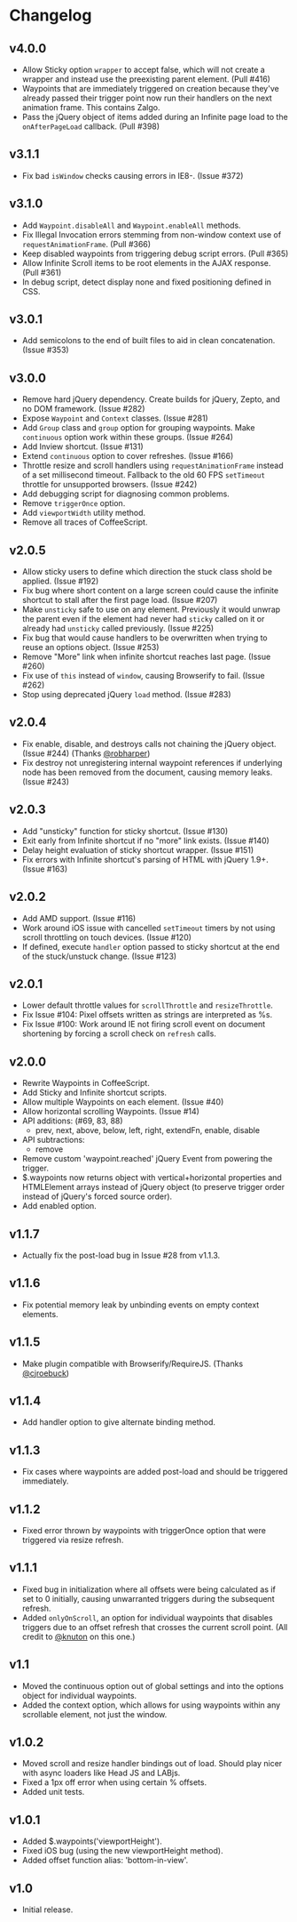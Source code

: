 # Changelog

## v4.0.0

- Allow Sticky option `wrapper` to accept false, which will not create a wrapper and instead use the preexisting parent element.   (Pull #416)
- Waypoints that are immediately triggered on creation because they've already passed their trigger point now run their handlers on the next animation frame. This contains Zalgo.
- Pass the jQuery object of items added during an Infinite page load to the `onAfterPageLoad` callback. (Pull #398)

## v3.1.1

- Fix bad `isWindow` checks causing errors in IE8-. (Issue #372)

## v3.1.0

- Add `Waypoint.disableAll` and `Waypoint.enableAll` methods.
- Fix Illegal Invocation errors stemming from non-window context use of `requestAnimationFrame`. (Pull #366)
- Keep disabled waypoints from triggering debug script errors. (Pull #365)
- Allow Infinite Scroll items to be root elements in the AJAX response. (Pull #361)
- In debug script, detect display none and fixed positioning defined in CSS.

## v3.0.1

- Add semicolons to the end of built files to aid in clean concatenation. (Issue #353)

## v3.0.0

- Remove hard jQuery dependency. Create builds for jQuery, Zepto, and no DOM framework. (Issue #282)
- Expose `Waypoint` and `Context` classes. (Issue #281)
- Add `Group` class and `group` option for grouping waypoints. Make `continuous` option work within these groups. (Issue #264)
- Add Inview shortcut. (Issue #131)
- Extend `continuous` option to cover refreshes. (Issue #166)
- Throttle resize and scroll handlers using `requestAnimationFrame` instead of a set millisecond timeout. Fallback to the old 60 FPS `setTimeout` throttle for unsupported browsers. (Issue #242)
- Add debugging script for diagnosing common problems.
- Remove `triggerOnce` option.
- Add `viewportWidth` utility method.
- Remove all traces of CoffeeScript.

## v2.0.5

- Allow sticky users to define which direction the stuck class shold be applied. (Issue #192)
- Fix bug where short content on a large screen could cause the infinite shortcut to stall after the first page load. (Issue #207)
- Make `unsticky` safe to use on any element. Previously it would unwrap the parent even if the element had never had `sticky` called on it or already had `unsticky` called previously. (Issue #225)
- Fix bug that would cause handlers to be overwritten when trying to reuse an options object. (Issue #253)
- Remove "More" link when infinite shortcut reaches last page. (Issue #260)
- Fix use of `this` instead of `window`, causing Browserify to fail. (Issue #262)
- Stop using deprecated jQuery `load` method. (Issue #283)

## v2.0.4

- Fix enable, disable, and destroys calls not chaining the jQuery object. (Issue #244) (Thanks [@robharper](https://github.com/robharper))
- Fix destroy not unregistering internal waypoint references if underlying node has been removed from the document, causing memory leaks. (Issue #243)

## v2.0.3

- Add "unsticky" function for sticky shortcut. (Issue #130)
- Exit early from Infinite shortcut if no "more" link exists. (Issue #140)
- Delay height evaluation of sticky shortcut wrapper. (Issue #151)
- Fix errors with Infinite shortcut's parsing of HTML with jQuery 1.9+. (Issue #163)


## v2.0.2

- Add AMD support. (Issue #116)
- Work around iOS issue with cancelled `setTimeout` timers by not using scroll throttling on touch devices. (Issue #120)
- If defined, execute `handler` option passed to sticky shortcut at the end of the stuck/unstuck change. (Issue #123)

## v2.0.1

- Lower default throttle values for `scrollThrottle` and `resizeThrottle`.
- Fix Issue #104: Pixel offsets written as strings are interpreted as %s.
- Fix Issue #100: Work around IE not firing scroll event on document shortening by forcing a scroll check on `refresh` calls.

## v2.0.0

- Rewrite Waypoints in CoffeeScript.
- Add Sticky and Infinite shortcut scripts.
- Allow multiple Waypoints on each element. (Issue #40)
- Allow horizontal scrolling Waypoints. (Issue #14)
- API additions: (#69, 83, 88)
    - prev, next, above, below, left, right, extendFn, enable, disable
- API subtractions:
    - remove
- Remove custom 'waypoint.reached' jQuery Event from powering the trigger.
- $.waypoints now returns object with vertical+horizontal properties and HTMLElement arrays instead of jQuery object (to preserve trigger order instead of jQuery's forced source order).
- Add enabled option.

## v1.1.7

- Actually fix the post-load bug in Issue #28 from v1.1.3.

## v1.1.6

- Fix potential memory leak by unbinding events on empty context elements.

## v1.1.5

- Make plugin compatible with Browserify/RequireJS. (Thanks [@cjroebuck](https://github.com/cjroebuck))

## v1.1.4

- Add handler option to give alternate binding method.
  
## v1.1.3

- Fix cases where waypoints are added post-load and should be triggered immediately.
  
## v1.1.2

- Fixed error thrown by waypoints with triggerOnce option that were triggered via resize refresh.

## v1.1.1

- Fixed bug in initialization where all offsets were being calculated as if set to 0 initially, causing unwarranted triggers during the subsequent refresh.
- Added `onlyOnScroll`, an option for individual waypoints that disables triggers due to an offset refresh that crosses the current scroll point. (All credit to [@knuton](https://github.com/knuton) on this one.)

## v1.1

- Moved the continuous option out of global settings and into the options
  object for individual waypoints.
- Added the context option, which allows for using waypoints within any
  scrollable element, not just the window.

## v1.0.2

- Moved scroll and resize handler bindings out of load.  Should play nicer with async loaders like Head JS and LABjs.
- Fixed a 1px off error when using certain % offsets.
- Added unit tests.

## v1.0.1

- Added $.waypoints('viewportHeight').
- Fixed iOS bug (using the new viewportHeight method).
- Added offset function alias: 'bottom-in-view'.

## v1.0

- Initial release.
